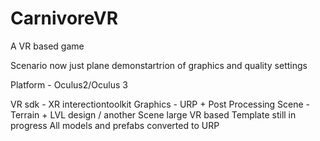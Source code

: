 # CarnivoreVR

A VR based game

Scenario now just plane demonstartrion of graphics and quality settings

Platform - Oculus2/Oculus 3

VR sdk - XR interectiontoolkit
Graphics - URP + Post Processing
Scene - Terrain + LVL design / another Scene large VR based Template still in progress
All models and prefabs converted to URP
